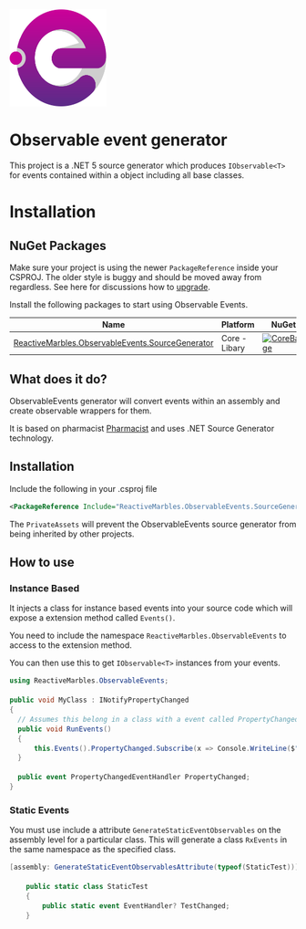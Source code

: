 <a href="https://github.com/reactivemarbles/observableevents">
    <img width="170" height="170" src="./images/logo.png"/>
</a>

# Observable event generator

This project is a .NET 5 source generator which produces `IObservable<T>` for events contained within a object including all base classes.

# Installation

## NuGet Packages

Make sure your project is using the newer `PackageReference` inside your CSPROJ. The older style is buggy and should be moved away from regardless. See here for discussions how to [upgrade](https://docs.microsoft.com/en-us/nuget/consume-packages/migrate-packages-config-to-package-reference).

Install the following packages to start using Observable Events.

| Name                          | Platform          | NuGet                            |
| ----------------------------- | ----------------- | -------------------------------- |
| [ReactiveMarbles.ObservableEvents.SourceGenerator][Core]       | Core - Libary     | [![CoreBadge]][Core]             |


[Core]: https://www.nuget.org/packages/ReactiveMarbles.ObservableEvents.SourceGenerator/
[CoreBadge]: https://img.shields.io/nuget/v/ReactiveMarbles.ObservableEvents.SourceGenerator.svg

## What does it do?

ObservableEvents generator will convert events within an assembly and create observable wrappers for them. 

It is based on pharmacist [Pharmacist](https://github.com/reactiveui/Pharmacist) and uses .NET Source Generator technology.

## Installation
Include the following in your .csproj file

```xml
<PackageReference Include="ReactiveMarbles.ObservableEvents.SourceGenerator" Version="1.0.2" PrivateAssets="all" />
```

The `PrivateAssets` will prevent the ObservableEvents source generator from being inherited by other projects.

## How to use

### Instance Based
It injects a class for instance based events into your source code which will expose a extension method called `Events()`.

You need to include the namespace `ReactiveMarbles.ObservableEvents` to access to the extension method.

You can then use this to get `IObservable<T>` instances from your events.

```cs
using ReactiveMarbles.ObservableEvents;

public void MyClass : INotifyPropertyChanged
{
  // Assumes this belong in a class with a event called PropertyChanged.
  public void RunEvents()
  {
      this.Events().PropertyChanged.Subscribe(x => Console.WriteLine($"The {x} property has changed"));
  }

  public event PropertyChangedEventHandler PropertyChanged;
}
```

### Static Events

You must use include a attribute `GenerateStaticEventObservables` on the assembly level for a particular class. This will generate a class `RxEvents` in the same namespace as the specified class.

```cs
[assembly: GenerateStaticEventObservablesAttribute(typeof(StaticTest))]

    public static class StaticTest
    {
        public static event EventHandler? TestChanged;
    }
```
